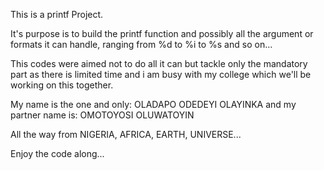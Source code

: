 This is a printf Project.

It's purpose is to build the printf function and possibly all the argument or formats it can handle, ranging from %d to %i to %s and so on...

This codes were aimed not to do all it can but tackle only the mandatory part as there is limited time and i am busy with my college which we'll be working on this together.

My name is the one and only: OLADAPO ODEDEYI OLAYINKA
and my partner name is: OMOTOYOSI OLUWATOYIN

All the way from NIGERIA, AFRICA, EARTH, UNIVERSE...

Enjoy the code along...
